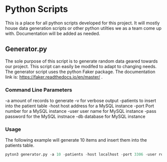 # Python Scripts

This is a place for all python scripts developed for this project. 
It will mostly house data generation scripts or other python utilties we
as a team come up with. Documentation will be added as needed.

## Generator.py

The sole purpose of this script is to generate random data geared towards our project.
This script can easily be modifed to adapt to changing needs.
The generator script uses the python Faker package. The documentation link
is: <https://faker.readthedocs.io/en/master/> .

### Command Line Parameters

-a amount of records to generate
-v for verbose output
-patients to insert into the patient table
-host host address for a MySQL instance
-port Port number for a MySQL instance
-user user name for MySQL instance
-pass password for the MySQL instnace
-db database for MySQL instance

### Usage

The following example will generate 10 items and insert them into the patients table.

``` python
pyton3 generator.py -a 10 -patients -host localhost -port 3306 -user root -pass 1234 -db testDB
```

